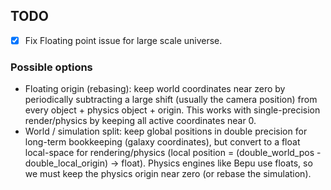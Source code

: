 ## TODO

-   [X] Fix Floating point issue for large scale universe.

### Possible options

-   Floating origin (rebasing): keep world coordinates near zero by periodically subtracting a large shift (usually the camera position) from every object + physics object + origin. This works with single-precision render/physics by keeping all active coordinates near 0.
-   World / simulation split: keep global positions in double precision for long-term bookkeeping (galaxy coordinates), but convert to a float local-space for rendering/physics (local position = (double_world_pos - double_local_origin) -> float). Physics engines like Bepu use floats, so we must keep the physics origin near zero (or rebase the simulation).
